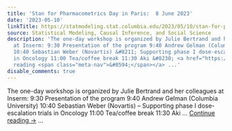 ```yaml
---
title: 'Stan for Pharmacometrics Day in Paris:  8 June 2023'
date: '2023-05-10'
linkTitle: https://statmodeling.stat.columbia.edu/2023/05/10/stan-for-pharmacometrics-day-in-paris-8-june-2023/
source: Statistical Modeling, Causal Inference, and Social Science
description: 'The one-day workshop is organized by Julie Bertrand and her colleagues
  at Inserm: 9:30 Presentation of the program 9:40 Andrew Gelman (Columbia University)
  10:40 Sebastian Weber (Novartis) &#8211; Supporting phase I dose-escalation trials
  in Oncology 11:00 Tea/coffee break 11:30 Aki &#8230; <a href="https://statmodeling.stat.columbia.edu/2023/05/10/stan-for-pharmacometrics-day-in-paris-8-june-2023/">Continue
  reading <span class="meta-nav">&#8594;</span></a> ...'
disable_comments: true
---
```

The one-day workshop is organized by Julie Bertrand and her colleagues at Inserm: 9:30 Presentation of the program 9:40 Andrew Gelman (Columbia University) 10:40 Sebastian Weber (Novartis) &#8211; Supporting phase I dose-escalation trials in Oncology 11:00 Tea/coffee break 11:30 Aki &#8230; <a href="https://statmodeling.stat.columbia.edu/2023/05/10/stan-for-pharmacometrics-day-in-paris-8-june-2023/">Continue reading <span class="meta-nav">&#8594;</span></a> ...